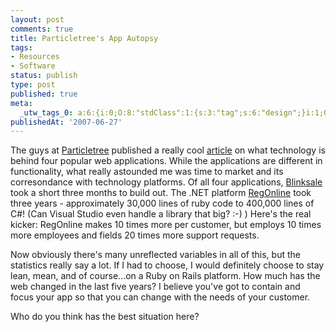 ```yaml
---
layout: post
comments: true
title: Particletree's App Autopsy
tags:
- Resources
- Software
status: publish
type: post
published: true
meta:
  _utw_tags_0: a:6:{i:0;O:8:"stdClass":1:{s:3:"tag";s:6:"design";}i:1;O:8:"stdClass":1:{s:3:"tag";s:9:"Resources";}i:2;O:8:"stdClass":1:{s:3:"tag";s:8:"services";}i:3;O:8:"stdClass":1:{s:3:"tag";s:8:"Software";}i:4;O:8:"stdClass":1:{s:3:"tag";s:7:"xhtmlit";}i:5;O:8:"stdClass":1:{s:3:"tag";s:9:"xhtmlized";}}
publishedAt: '2007-06-27'
---
```


The guys at <a href="http://particletree.com">Particletree</a> published a really cool <a href="http://particletree.com/features/web-app-autopsy/">article</a> on what technology is behind four popular web applications. While the applications are different in functionality, what really astounded me was time to market and its corresondance with technology platforms. Of all four applications, <a href="http://www.blinksale.com">Blinksale</a> took a short three months to build out. The .NET platform <a href="http://regonline.com/">RegOnline</a> took three years - approximately 30,000 lines of ruby code to 400,000 lines of C#! (Can Visual Studio even handle a library that big? :-) )  Here's the real kicker: RegOnline makes 10 times more per customer, but employs 10 times more employees and fields 20 times more support requests.

Now obviously there's many unreflected variables in all of this, but the statistics really say a lot. If I had to choose, I would definitely choose to stay lean, mean, and of course...on a Ruby on Rails platform. How much has the web changed in the last five years? I believe you've got to contain and focus your app so that you can change with the needs of your customer.

Who do you think has the best situation here?
